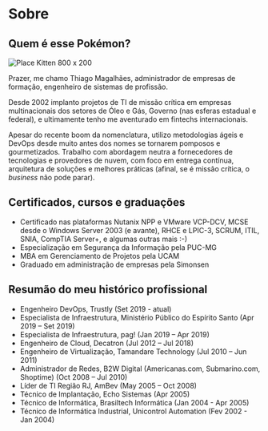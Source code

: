 # Sobre

## Quem é esse Pokémon?

![Place Kitten 800 x 200](http://placekitten.com/g/800/200)

Prazer, me chamo Thiago Magalhães, administrador de empresas de formação, engenheiro de sistemas de profissão.

Desde 2002 implanto projetos de TI de missão crítica em empresas multinacionais dos setores de Óleo e Gás, Governo (nas esferas estadual e federal), e ultimamente tenho me aventurado em fintechs internacionais.

Apesar do recente boom da nomenclatura, utilizo metodologias ágeis e DevOps desde muito antes dos nomes se tornarem pomposos e gourmetizados. Trabalho com abordagem neutra a fornecedores de tecnologias e provedores de nuvem, com foco em entrega contínua, arquitetura de soluções e melhores práticas (afinal, se é missão crítica, o *business* não pode parar).

## Certificados, cursos e graduações

- Certificado nas plataformas Nutanix NPP e VMware VCP-DCV, MCSE desde o Windows Server 2003 (e avante), RHCE e LPIC-3, SCRUM, ITIL, SNIA, CompTIA Server+, e algumas outras mais :-)
- Especialização em Segurança da Informação pela PUC-MG
- MBA em Gerenciamento de Projetos pela UCAM
- Graduado em administração de empresas pela Simonsen

## Resumão do meu histórico profissional

- Engenheiro DevOps, Trustly (Set 2019 - atual)
- Especialista de Infraestrutura, Ministério Público do Espírito Santo (Apr 2019 – Set 2019)
- Especialista de Infraestrutura, pag! (Jan 2019 – Apr 2019)
- Engenheiro de Cloud, Decatron (Jul 2012 – Jul 2018)
- Engenheiro de Virtualização, Tamandare Technology (Jul 2010 – Jun 2011)
- Administrador de Redes, B2W Digital (Americanas.com, Submarino.com, Shoptime) (Oct 2008 – Jul 2010)
- Líder de TI Região RJ, AmBev (May 2005 – Oct 2008)
- Técnico de Implantação, Echo Sistemas (Apr 2005)
- Técnico de Informática, Brasiltech Informática (Jan 2004 - Apr 2005)
- Técnico de Informática Industrial, Unicontrol Automation (Fev 2002 - Jan 2004)
